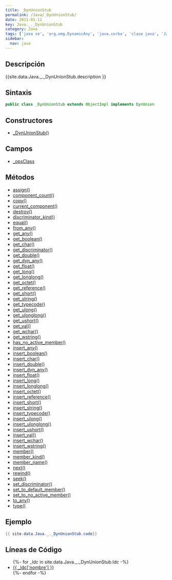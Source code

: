 ```yaml
---
title: _DynUnionStub
permalink: /Java/_DynUnionStub/
date: 2021-01-11
key: Java._._DynUnionStub
category: Java
tags: ['java se', 'org.omg.DynamicAny', 'java.corba', 'clase java', 'Java 1.0']
sidebar: 
  nav: java
---
```


## Descripción
{{site.data.Java._._DynUnionStub.description }}

## Sintaxis
~~~java
public class _DynUnionStub extends ObjectImpl implements DynUnion
~~~

## Constructores
* [_DynUnionStub()](/Java/_DynUnionStub/_DynUnionStub/)

## Campos
* [_opsClass](/Java/_DynUnionStub/_opsClass)

## Métodos
* [assign()](/Java/_DynUnionStub/assign)
* [component_count()](/Java/_DynUnionStub/component_count)
* [copy()](/Java/_DynUnionStub/copy)
* [current_component()](/Java/_DynUnionStub/current_component)
* [destroy()](/Java/_DynUnionStub/destroy)
* [discriminator_kind()](/Java/_DynUnionStub/discriminator_kind)
* [equal()](/Java/_DynUnionStub/equal)
* [from_any()](/Java/_DynUnionStub/from_any)
* [get_any()](/Java/_DynUnionStub/get_any)
* [get_boolean()](/Java/_DynUnionStub/get_boolean)
* [get_char()](/Java/_DynUnionStub/get_char)
* [get_discriminator()](/Java/_DynUnionStub/get_discriminator)
* [get_double()](/Java/_DynUnionStub/get_double)
* [get_dyn_any()](/Java/_DynUnionStub/get_dyn_any)
* [get_float()](/Java/_DynUnionStub/get_float)
* [get_long()](/Java/_DynUnionStub/get_long)
* [get_longlong()](/Java/_DynUnionStub/get_longlong)
* [get_octet()](/Java/_DynUnionStub/get_octet)
* [get_reference()](/Java/_DynUnionStub/get_reference)
* [get_short()](/Java/_DynUnionStub/get_short)
* [get_string()](/Java/_DynUnionStub/get_string)
* [get_typecode()](/Java/_DynUnionStub/get_typecode)
* [get_ulong()](/Java/_DynUnionStub/get_ulong)
* [get_ulonglong()](/Java/_DynUnionStub/get_ulonglong)
* [get_ushort()](/Java/_DynUnionStub/get_ushort)
* [get_val()](/Java/_DynUnionStub/get_val)
* [get_wchar()](/Java/_DynUnionStub/get_wchar)
* [get_wstring()](/Java/_DynUnionStub/get_wstring)
* [has_no_active_member()](/Java/_DynUnionStub/has_no_active_member)
* [insert_any()](/Java/_DynUnionStub/insert_any)
* [insert_boolean()](/Java/_DynUnionStub/insert_boolean)
* [insert_char()](/Java/_DynUnionStub/insert_char)
* [insert_double()](/Java/_DynUnionStub/insert_double)
* [insert_dyn_any()](/Java/_DynUnionStub/insert_dyn_any)
* [insert_float()](/Java/_DynUnionStub/insert_float)
* [insert_long()](/Java/_DynUnionStub/insert_long)
* [insert_longlong()](/Java/_DynUnionStub/insert_longlong)
* [insert_octet()](/Java/_DynUnionStub/insert_octet)
* [insert_reference()](/Java/_DynUnionStub/insert_reference)
* [insert_short()](/Java/_DynUnionStub/insert_short)
* [insert_string()](/Java/_DynUnionStub/insert_string)
* [insert_typecode()](/Java/_DynUnionStub/insert_typecode)
* [insert_ulong()](/Java/_DynUnionStub/insert_ulong)
* [insert_ulonglong()](/Java/_DynUnionStub/insert_ulonglong)
* [insert_ushort()](/Java/_DynUnionStub/insert_ushort)
* [insert_val()](/Java/_DynUnionStub/insert_val)
* [insert_wchar()](/Java/_DynUnionStub/insert_wchar)
* [insert_wstring()](/Java/_DynUnionStub/insert_wstring)
* [member()](/Java/_DynUnionStub/member)
* [member_kind()](/Java/_DynUnionStub/member_kind)
* [member_name()](/Java/_DynUnionStub/member_name)
* [next()](/Java/_DynUnionStub/next)
* [rewind()](/Java/_DynUnionStub/rewind)
* [seek()](/Java/_DynUnionStub/seek)
* [set_discriminator()](/Java/_DynUnionStub/set_discriminator)
* [set_to_default_member()](/Java/_DynUnionStub/set_to_default_member)
* [set_to_no_active_member()](/Java/_DynUnionStub/set_to_no_active_member)
* [to_any()](/Java/_DynUnionStub/to_any)
* [type()](/Java/_DynUnionStub/type)

## Ejemplo
~~~java
{{ site.data.Java._._DynUnionStub.code}}
~~~

## Líneas de Código
<ul>
{%- for _ldc in site.data.Java._._DynUnionStub.ldc -%}
   <li>
       <a href="{{_ldc['url'] }}">{{ _ldc['nombre'] }}</a>
   </li>
{%- endfor -%}
</ul>

